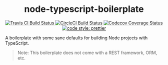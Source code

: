 <h1 align="center">node-typescript-boilerplate</h1>

<p align="center">
  <a href="https://travis-ci.org/prettier/prettier">
    <img alt="Travis CI Build Status" src="https://img.shields.io/travis/mattpjohnson/node-typescript-boilerplate/master.svg?style=flat-square&label=Travis+CI">
  </a>
  <a href="https://circleci.com/gh/mattpjohnson/node-typescript-boilerplate">
    <img alt="CircleCI Build Status" src="https://img.shields.io/circleci/project/github/mattpjohnson/node-typescript-boilerplate/master.svg?style=flat-square&label=CircleCI">
  </a>
  <a href="https://codecov.io/gh/mattpjohnson/node-typescript-boilerplate">
    <img alt="Codecov Coverage Status" src="https://img.shields.io/codecov/c/github/mattpjohnson/node-typescript-boilerplate.svg?style=flat-square">
  </a>
  <a href="#badge">
    <img alt="code style: prettier" src="https://img.shields.io/badge/code_style-prettier-ff69b4.svg?style=flat-square">
  </a>
</p>

A boilerplate with some sane defaults for building Node projects with TypeScript.

> Note: This boilerplate does not come with a REST framework, ORM, etc.
